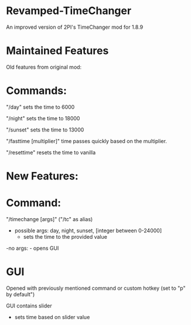 # Revamped-TimeChanger
An improved version of 2PI's TimeChanger mod for 1.8.9

# Maintained Features
Old features from original mod:

# Commands:
"/day" sets the time to 6000

"/night" sets the time to 18000

"/sunset" sets the time to 13000

"/fasttime [multiplier]" time passes quickly based on the multiplier.
  
"/resettime" resets the time to vanilla

# New Features:

# Command:
"/timechange [args]" ("/tc" as alias)
  - possible args: day, night, sunset, [integer between 0-24000]
    - sets the time to the provided value
    
  -no args:
    - opens GUI

# GUI
Opened with previously mentioned command or custom hotkey (set to "p" by default")

GUI contains slider
  - sets time based on slider value

